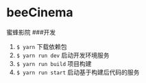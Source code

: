 # beeCinema
蜜蜂影院
###开发
1. `$ yarn` 下载依赖包
2. `$ yarn run dev` 启动开发环境服务
3. `$ yarn run build` 项目构建
4. `$ yarn run start` 启动基于构建后代码的服务